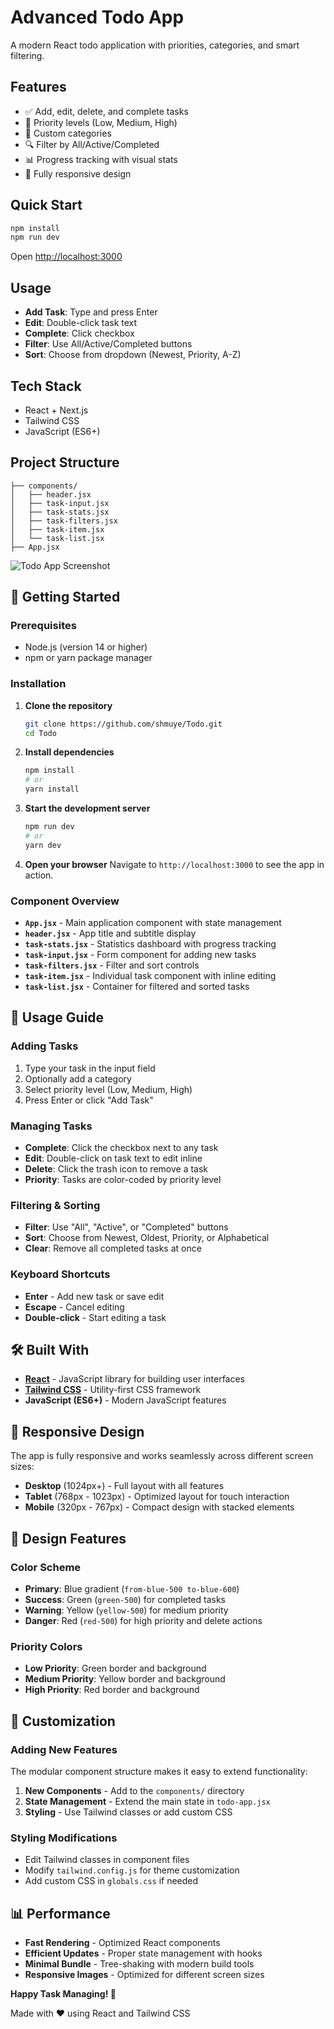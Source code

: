 # Advanced Todo App

A modern React todo application with priorities, categories, and smart filtering.

## Features

- ✅ Add, edit, delete, and complete tasks
- 🎯 Priority levels (Low, Medium, High)
- 📁 Custom categories
- 🔍 Filter by All/Active/Completed
- 📊 Progress tracking with visual stats
- 📱 Fully responsive design

## Quick Start

```bash
npm install
npm run dev
```

Open [http://localhost:3000](http://localhost:3000)

## Usage

- **Add Task**: Type and press Enter
- **Edit**: Double-click task text
- **Complete**: Click checkbox
- **Filter**: Use All/Active/Completed buttons
- **Sort**: Choose from dropdown (Newest, Priority, A-Z)

## Tech Stack

- React + Next.js
- Tailwind CSS
- JavaScript (ES6+)

## Project Structure

```
├── components/
│   ├── header.jsx
│   ├── task-input.jsx
│   ├── task-stats.jsx
│   ├── task-filters.jsx
│   ├── task-item.jsx
│   └── task-list.jsx
├── App.jsx
```



![Todo App Screenshot](https://via.placeholder.com/800x600/4F46E5/FFFFFF?text=Advanced+Todo+App)

## 🚀 Getting Started

### Prerequisites
- Node.js (version 14 or higher)
- npm or yarn package manager

### Installation

1. **Clone the repository**
   ```bash
   git clone https://github.com/shmuye/Todo.git
   cd Todo
   ```

2. **Install dependencies**
   ```bash
   npm install
   # or
   yarn install
   ```

3. **Start the development server**
   ```bash
   npm run dev
   # or
   yarn dev
   ```

4. **Open your browser**
   Navigate to `http://localhost:3000` to see the app in action.

### Component Overview

- **`App.jsx`** - Main application component with state management
- **`header.jsx`** - App title and subtitle display
- **`task-stats.jsx`** - Statistics dashboard with progress tracking
- **`task-input.jsx`** - Form component for adding new tasks
- **`task-filters.jsx`** - Filter and sort controls
- **`task-item.jsx`** - Individual task component with inline editing
- **`task-list.jsx`** - Container for filtered and sorted tasks

## 🎯 Usage Guide

### Adding Tasks
1. Type your task in the input field
2. Optionally add a category
3. Select priority level (Low, Medium, High)
4. Press Enter or click "Add Task"

### Managing Tasks
- **Complete**: Click the checkbox next to any task
- **Edit**: Double-click on task text to edit inline
- **Delete**: Click the trash icon to remove a task
- **Priority**: Tasks are color-coded by priority level

### Filtering & Sorting
- **Filter**: Use "All", "Active", or "Completed" buttons
- **Sort**: Choose from Newest, Oldest, Priority, or Alphabetical
- **Clear**: Remove all completed tasks at once

### Keyboard Shortcuts
- **Enter** - Add new task or save edit
- **Escape** - Cancel editing
- **Double-click** - Start editing a task

## 🛠️ Built With

- **[React](https://reactjs.org/)** - JavaScript library for building user interfaces
- **[Tailwind CSS](https://tailwindcss.com/)** - Utility-first CSS framework
- **JavaScript (ES6+)** - Modern JavaScript features

## 📱 Responsive Design

The app is fully responsive and works seamlessly across different screen sizes:

- **Desktop** (1024px+) - Full layout with all features
- **Tablet** (768px - 1023px) - Optimized layout for touch interaction
- **Mobile** (320px - 767px) - Compact design with stacked elements

## 🎨 Design Features

### Color Scheme
- **Primary**: Blue gradient (`from-blue-500 to-blue-600`)
- **Success**: Green (`green-500`) for completed tasks
- **Warning**: Yellow (`yellow-500`) for medium priority
- **Danger**: Red (`red-500`) for high priority and delete actions

### Priority Colors
- **Low Priority**: Green border and background
- **Medium Priority**: Yellow border and background  
- **High Priority**: Red border and background

## 🔧 Customization

### Adding New Features
The modular component structure makes it easy to extend functionality:

1. **New Components** - Add to the `components/` directory
2. **State Management** - Extend the main state in `todo-app.jsx`
3. **Styling** - Use Tailwind classes or add custom CSS

### Styling Modifications
- Edit Tailwind classes in component files
- Modify `tailwind.config.js` for theme customization
- Add custom CSS in `globals.css` if needed

## 📊 Performance

- **Fast Rendering** - Optimized React components
- **Efficient Updates** - Proper state management with hooks
- **Minimal Bundle** - Tree-shaking with modern build tools
- **Responsive Images** - Optimized for different screen sizes




**Happy Task Managing! 🎉**

Made with ❤️ using React and Tailwind CSS
```

